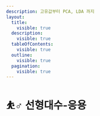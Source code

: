 ```yaml
---
description: 고유값부터 PCA, LDA 까지
layout:
  title:
    visible: true
  description:
    visible: true
  tableOfContents:
    visible: true
  outline:
    visible: true
  pagination:
    visible: true
---
```


# ⛹♂ 선형대수-응용

